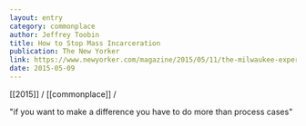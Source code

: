 ```yaml
---
layout: entry
category: commonplace
author: Jeffrey Toobin
title: How to Stop Mass Incarceration
publication: The New Yorker
link: https://www.newyorker.com/magazine/2015/05/11/the-milwaukee-experiment
date: 2015-05-09
---
```


[[2015]] / [[commonplace]] / 

"if you want to make a difference you have to do more than process cases"
 
 
